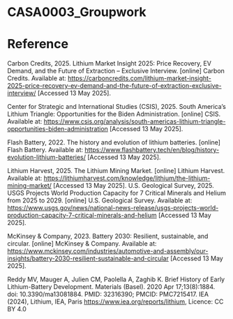 # CASA0003_Groupwork

# Reference
Carbon Credits, 2025. Lithium Market Insight 2025: Price Recovery, EV Demand, and the Future of Extraction – Exclusive Interview. [online] Carbon Credits. Available at: https://carboncredits.com/lithium-market-insight-2025-price-recovery-ev-demand-and-the-future-of-extraction-exclusive-interview/ [Accessed 13 May 2025].

Center for Strategic and International Studies (CSIS), 2025. South America’s Lithium Triangle: Opportunities for the Biden Administration. [online] CSIS. Available at: https://www.csis.org/analysis/south-americas-lithium-triangle-opportunities-biden-administration [Accessed 13 May 2025].

Flash Battery, 2022. The history and evolution of lithium batteries. [online] Flash Battery. Available at: https://www.flashbattery.tech/en/blog/history-evolution-lithium-batteries/ [Accessed 13 May 2025].

Lithium Harvest, 2025. The Lithium Mining Market. [online] Lithium Harvest. Available at: https://lithiumharvest.com/knowledge/lithium/the-lithium-mining-market/ [Accessed 13 May 2025].
U.S. Geological Survey, 2025. USGS Projects World Production Capacity for 7 Critical Minerals and Helium from 2025 to 2029. [online] U.S. Geological Survey. Available at: https://www.usgs.gov/news/national-news-release/usgs-projects-world-production-capacity-7-critical-minerals-and-helium [Accessed 13 May 2025].

McKinsey & Company, 2023. Battery 2030: Resilient, sustainable, and circular. [online] McKinsey & Company. Available at: https://www.mckinsey.com/industries/automotive-and-assembly/our-insights/battery-2030-resilient-sustainable-and-circular [Accessed 13 May 2025].

Reddy MV, Mauger A, Julien CM, Paolella A, Zaghib K. Brief History of Early Lithium-Battery Development. Materials (Basel). 2020 Apr 17;13(8):1884. doi: 10.3390/ma13081884. PMID: 32316390; PMCID: PMC7215417.
IEA (2024), Lithium, IEA, Paris https://www.iea.org/reports/lithium, Licence: CC BY 4.0
